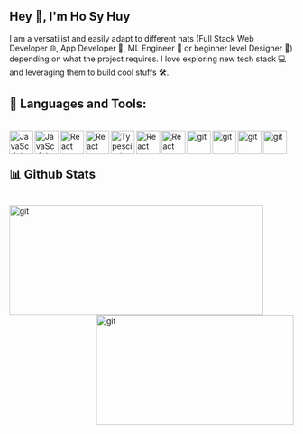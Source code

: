 ## Hey 👋, I'm Ho Sy Huy
<!-- <a href='https://www.linkedin.com/in/rahul-jha98/'><img align='left' alt="linkedin" src="https://raw.githubusercontent.com/rahul-jha98/rahul-jha98/561d474902b59c7429ec22bb73e225696c27b202/assets/linkedin.svg" height='18px'/></a>
<a href='https://twitter.com/jharahul98/'><img align='left' alt="twitter" src="https://raw.githubusercontent.com/rahul-jha98/rahul-jha98/561d474902b59c7429ec22bb73e225696c27b202/assets/twitter.svg" height='18px'/></a>
<a href='https://www.kaggle.com/rahuljha98/'><img alt="kaggle" src="https://raw.githubusercontent.com/rahul-jha98/rahul-jha98/561d474902b59c7429ec22bb73e225696c27b202/assets/kaggle.svg" height='18px'/></a> -->


I am a versatilist and easily adapt to different hats (Full Stack Web Developer 🌐, App Developer 📱, ML Engineer 🤖 or beginner level Designer 🎨) depending on what the project requires. I love exploring new tech stack 💻 and leveraging them to build cool stuffs 🛠️. 
<br/>


<!-- <img align="right" alt="GIF" src="https://raw.githubusercontent.com/rahul-jha98/rahul-jha98/main/techstack.gif" width="360px"/>
  
### 🧐 More About Me:

- 🔭 &nbsp; I’m currently working on **youtube-audio-player**
- 🤝 &nbsp; I’m looking to collaborate on [sheets-database](https://github.com/rahul-jha98/sheets-database)
- 🌱 &nbsp; I’m currently learning Typescript; 
- 👨🏻‍💻 &nbsp; Most of my projects are available on [Github](https://github.com/rahul-jha98?tab=repositories)
- 🎨 &nbsp; Using [this svg](https://storyset.com/illustration/javascript-frameworks/amico) and Figma I made 👉
- 💬 &nbsp; Ask me about anything tech related, I am happy to help;
- 📫 &nbsp; Feel free to ping me on [LinkedIn](https://www.linkedin.com/in/rahul-jha98/)
- 📝 &nbsp; Checkout my [resume](https://drive.google.com/file/d/1ZpR5pVBTnl_Qybq7GE3MGy1SB1JehVSE/view?usp=sharing)
- 📚 &nbsp; When I am free, I read fantasy and fiction novels. Checkout my [Goodreads](https://www.goodreads.com/rahul-jha98) to see the book I have read
-->

## 🔨 Languages and Tools:
<br/>

<a href="https://developer.mozilla.org/en-US/docs/Web/JavaScript" target="_blank"> 
<img align="left" alt="JavaScript" height ="42px"  src="https://raw.githubusercontent.com/rahul-jha98/github_readme_icons/main/language_and_tools/square/javascript/javascript.svg">
</a>
<a href="https://developer.mozilla.org/en-US/docs/Web/HTML" target="_blank"> 
<img align="left" alt="JavaScript" height ="42px"  src="https://raw.githubusercontent.com/rahul-jha98/github_readme_icons/main/language_and_tools/square/html/html.svg">
</a>
<a href="https://developer.mozilla.org/en-US/docs/Web/CSS" target="_blank"> <img align="left" alt="React" height ="42px" src="https://raw.githubusercontent.com/rahul-jha98/github_readme_icons/main/language_and_tools/square/css/css.svg"></a>
<a href="https://sass-lang.com/" target="_blank"> <img align="left" alt="React" height ="42px" src="https://raw.githubusercontent.com/rahul-jha98/github_readme_icons/main/language_and_tools/square/sass/sass.svg"></a>
<a href="https://www.typescriptlang.org/" target="_blank"><img align="left" alt="Typescirpt" height ="42px" src="https://raw.githubusercontent.com/rahul-jha98/github_readme_icons/main/language_and_tools/square/typescript/typescript.svg"></a>
<a href="https://reactjs.org/" target="_blank"> <img align="left" alt="React" height ="42px" src="https://raw.githubusercontent.com/rahul-jha98/github_readme_icons/main/language_and_tools/square/react/react.svg"></a>
<a href="https://vuejs.org/" target="_blank"> <img align="left" alt="React" height ="42px" src="https://raw.githubusercontent.com/rahul-jha98/github_readme_icons/main/language_and_tools/square/vue/vue.svg"></a>
<a href="https://git-scm.com/" target="_blank"> <img src="https://raw.githubusercontent.com/rahul-jha98/github_readme_icons/main/language_and_tools/square/git-scm/git-scm.svg" align="left" alt="git" height='42px'/> </a>
<a href="https://tailwindcss.com/docs" target="_blank"> <img src="https://raw.githubusercontent.com/hohuy852/github-readme-icons/main/main/language_and_tools/square/tailwind/tailwind.svg" align="left" alt="git" height='42'/> </a>
<a href="https://code.visualstudio.com/" target="_blank"> <img src="https://raw.githubusercontent.com/hohuy852/github-readme-icons/main/main/language_and_tools/square/vscode/vscode.svg" align="left" alt="git" height='42px'/> </a>
<a href="https://redux.js.org/" target="_blank"> <img src="https://raw.githubusercontent.com/hohuy852/github-readme-icons/main/main/language_and_tools/square/redux/redux.svg" align="left" alt="git" height='42px'/> </a>

<br/>
<br/>

## 📊 Github Stats
<br/>

<a href="https://github.com/hohuy852">
 <img src="https://github-readme-stats.vercel.app/api?username=hohuy852&show_icons=true&theme=radical" align="center" alt="git" width="450" height='195'/>
<!-- ![HoHuy's GitHub stats](https://github-readme-stats.vercel.app/api?username=hohuy852&show_icons=true&theme=radical) -->
 <img src="https://github-readme-stats.vercel.app/api/top-langs/?username=hohuy852&layout=compact" align="right" alt="git" width="350" height='195'/>
</a>
<!-- ![Top Langs](https://github-readme-stats.vercel.app/api/top-langs/?username=hohuy852&layout=compact) -->
<!-- [![Top Langs](https://github-readme-stats.vercel.app/api/top-langs/?username=anuraghazra&langs_count=8)](https://github.com/anuraghazra/github-readme-stats)
[![Top Langs](https://github-readme-stats.vercel.app/api/top-langs/?username=anuraghazra&hide=javascript,html)](https://github.com/anuraghazra/github-readme-stats)
[![Top Langs](https://github-readme-stats.vercel.app/api/top-langs/?username=anuraghazra&exclude_repo=github-readme-stats,anuraghazra.github.io)](https://github.com/anuraghazra/github-readme-stats)
 -->

<!-- <a href="https://github.com/hohuy852/github-readme-stats">
  <img align="center" src="https://hohuy852-stats.netlify.app/api/pin/?username=hohuy852&repo=github-readme-stats" />
</a>
<a href="https://github.com/hohuy852/convoychat">
  <img align="center" src="https://hohuy852-stats.netlify.app/api/pin/?username=hohuy852&repo=convoychat" />
</a> -->



